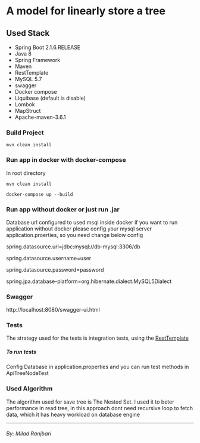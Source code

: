 # A model for linearly store a tree 

## Used Stack 

   * Spring Boot 2.1.6.RELEASE
   * Java 8
   * Spring Framework
   * Maven
   * RestTemplate
   * MySQL 5.7
   * swagger
   * Docker compose
   * Liquibase (default is disable)
   * Lombok
   * MapStruct
   * Apache-maven-3.6.1

### Build Project

```
mvn clean install
```

### Run app in docker with docker-compose

In root directory
```
mvn clean install

docker-compose up --build
```

### Run app without docker or just run .jar

Database url configured to used msql inside docker if you want to run application without docker please config your mysql server application.proerties, so you need change below config

spring.datasource.url=jdbc:mysql://db-mysql:3306/db

spring.datasource.username=user

spring.datasource.password=password

spring.jpa.database-platform=org.hibernate.dialect.MySQL5Dialect

### Swagger
http://localhost:8080/swagger-ui.html

### Tests
The strategy used for the tests is integration tests, using the [RestTemplate](https://docs.spring.io/spring-android/docs/current/reference/html/rest-template.html)

##### To run tests
Config Database in application.properties and you can run test methods in ApiTreeNodeTest


### Used Algorithm
The algorithm used for save tree is The Nested Set. I used it to beter performance in read tree, in this approach dont need recursive loop to fetch data, which it has heavy workload on database engine

_____

###### By: Milad Ranjbari
